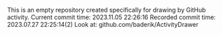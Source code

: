 This is an empty repository created specifically for drawing by GitHub activity.
Current commit time: 2023.11.05 22:26:16
Recorded commit time: 2023.07.27 22:25:14(2)
Look at: github.com/baderik/ActivityDrawer
